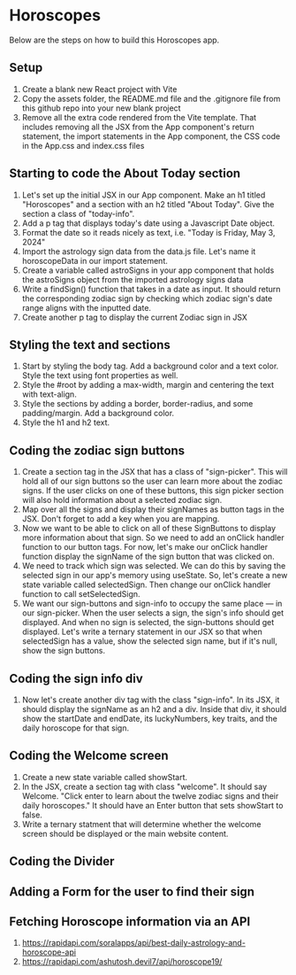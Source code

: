 # Horoscopes
Below are the steps on how to build this Horoscopes app. 

## Setup

1. Create a blank new React project with Vite
1. Copy the assets folder, the README.md file and the .gitignore file from this github repo into your new blank project
1. Remove all the extra code rendered from the Vite template. That includes removing all the JSX from the App component's return statement, the import statements in the App component, the CSS code in the App.css and index.css files

## Starting to code the About Today section

1. Let's set up the initial JSX in our App component. Make an h1 titled "Horoscopes" and a section with an h2 titled "About Today". Give the section a class of "today-info".
1. Add a p tag that displays today's date using a Javascript Date object. 
1. Format the date so it reads nicely as text, i.e. "Today is Friday, May 3, 2024"
1. Import the astrology sign data from the data.js file. Let's name it horoscopeData in our import statement.
2. Create a variable called astroSigns in your app component that holds the astroSigns object from the imported astrology signs data 
1. Write a findSign() function that takes in a date as input. It should return the corresponding zodiac sign by checking which zodiac sign's date range aligns with the inputted date. 
1. Create another p tag to display the current Zodiac sign in JSX

## Styling the text and sections
1. Start by styling the body tag. Add a background color and a text color. Style the text using font properties as well.
1. Style the #root by adding a max-width, margin and centering the text with text-align.
2. Style the sections by adding a border, border-radius, and some padding/margin. Add a background color.
3. Style the h1 and h2 text.

## Coding the zodiac sign buttons

1. Create a section tag in the JSX that has a class of "sign-picker". This will hold all of our sign buttons so the user can learn more about the zodiac signs. If the user clicks on one of these buttons, this sign picker section will also hold information about a selected zodiac sign.
1. Map over all the signs and display their signNames as button tags in the JSX. Don't forget to add a key when you are mapping. 
1. Now we want to be able to click on all of these SignButtons to display more information about that sign. So we need to add an onClick handler function to our button tags. For now, let's make our onClick handler function display the signName of the sign button that was clicked on.
1. We need to track which sign was selected. We can do this by saving the selected sign in our app's memory using useState. So, let's create a new state variable called selectedSign. Then change our onClick handler function to call setSelectedSign. 
1. We want our sign-buttons and sign-info to occupy the same place — in our sign-picker. When the user selects a sign, the sign's info should get displayed. And when no sign is selected, the sign-buttons should get displayed. Let's write a ternary statement in our JSX so that when selectedSign has a value, show the selected sign name, but if it's null, show the sign buttons.

## Coding the sign info div
1. Now let's create another div tag with the class "sign-info". In its JSX, it should display the signName as an h2 and a div. Inside that div, it should show the startDate and endDate, its luckyNumbers, key traits, and the daily horoscope for that sign.

## Coding the Welcome screen
1. Create a new state variable called showStart.  
2. In the JSX, create a section tag with class "welcome". It should say Welcome. "Click enter to learn about the twelve zodiac signs and their daily horoscopes." It should have an Enter button that sets showStart to false.
3. Write a ternary statment that will determine whether the welcome screen should be displayed or the main website content.

## Coding the Divider 

## Adding a Form for the user to find their sign 

## Fetching Horoscope information via an API 
1. https://rapidapi.com/soralapps/api/best-daily-astrology-and-horoscope-api
2. https://rapidapi.com/ashutosh.devil7/api/horoscope19/
